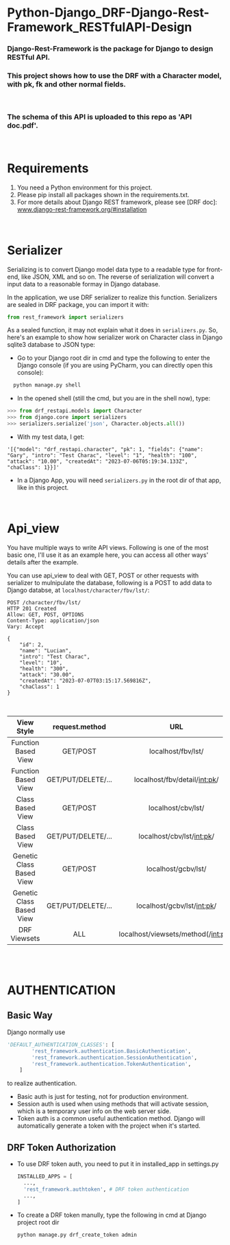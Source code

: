 # Python-Django_DRF-Django-Rest-Framework_RESTfulAPI-Design
### Django-Rest-Framework is the package for Django to design RESTful API.
### This project shows how to use the DRF with a Character model, with pk, fk and other normal fields.
<br>

### The schema of this API is uploaded to this repo as 'API doc.pdf'.

<br>

# Requirements
1. You need a Python environment for this project.
2. Please pip install all packages shown in the requirements.txt.
3. For more details about Django REST framework, please see [DRF doc]: www.django-rest-framework.org/#installation

<br>

# Serializer
Serializing is to convert Django model data type to a readable type for front-end, like JSON, XML and so on. The reverse of serialization will convert a input data to a reasonable formay in Django database.

In the application, we use DRF serializer to realize this function. Serializers are sealed in DRF package, you can import it with:
```python
from rest_framework import serializers
```

As a sealed function, it may not explain what it does in ```serializers.py```. So, here's an example to show how serializer work on Character class in Django sqlite3 database to JSON type:
* Go to your Django root dir in cmd and type the following to enter the Django console (if you are using PyCharm, you can directly open this console):

```cmd
  python manage.py shell
```

* In the opened shell (still the cmd, but you are in the shell now), type:
```python
>>> from drf_restapi.models import Character
>>> from django.core import serializers
>>> serializers.serialize('json', Character.objects.all())
```


* With my test data, I get:
```
'[{"model": "drf_restapi.character", "pk": 1, "fields": {"name": "Gary", "intro": "Test Charac", "level": "1", "health": "100", "attack": "10.00", "createdAt": "2023-07-06T05:19:34.133Z", "chaClass": 1}}]'
```
* In a Django App, you will need ```serializers.py``` in the root dir of that app, like in this project.


<br>

# Api_view
You have multiple ways to write API views. Following is one of the most basic one, I'll use it as an example here, you can access all other ways' details after the example.

You can use api_view to deal with GET, POST or other requests with serializer to mulnipulate the database, following is a POST to add data to Django databse, at ```localhost/character/fbv/lst/```:
```
POST /character/fbv/lst/
HTTP 201 Created
Allow: GET, POST, OPTIONS
Content-Type: application/json
Vary: Accept

{
    "id": 2,
    "name": "Lucian",
    "intro": "Test Charac",
    "level": "10",
    "health": "300",
    "attack": "30.00",
    "createdAt": "2023-07-07T03:15:17.569816Z",
    "chaClass": 1
}
```

<br>


| View Style | request.method | URL |
|:---------:|:---------:|:---------:|
| Function Based View | GET/POST | localhost/fbv/lst/ |
| Function Based View | GET/PUT/DELETE/... | localhost/fbv/detail/<int:pk>/ |
| Class Based View | GET/POST | localhost/cbv/lst/ |
| Class Based View | GET/PUT/DELETE/... | localhost/cbv/lst/<int:pk>/ |
| Genetic Class Based View | GET/POST | localhost/gcbv/lst/ |
| Genetic Class Based View | GET/PUT/DELETE/... | localhost/gcbv/lst/<int:pk>/ |
| DRF Viewsets | ALL | localhost/viewsets/method(/<int:pk>/) |

<br>
<br>

# AUTHENTICATION

## Basic Way

Django normally use 
```python
'DEFAULT_AUTHENTICATION_CLASSES': [
        'rest_framework.authentication.BasicAuthentication',
        'rest_framework.authentication.SessionAuthentication',
        'rest_framework.authentication.TokenAuthentication',
    ]
```
to realize authentication. 
* Basic auth is just for testing, not for production environment.
* Session auth is used when using methods that will activate session, which is a temporary user info on the web server side.
* Token auth is a common useful authentication method. Django will automatically generate a token with the project when it's started.

## DRF Token Authorization
* To use DRF token auth, you need to put it in installed_app in settings.py
  ```python
  INSTALLED_APPS = [
    ...,
    'rest_framework.authtoken', # DRF token authentication
    ...,
  ]
  ```
* To create a DRF token manully, type the following in cmd at Django project root dir
  ```cmd
  python manage.py drf_create_token admin
  ```
<br>
